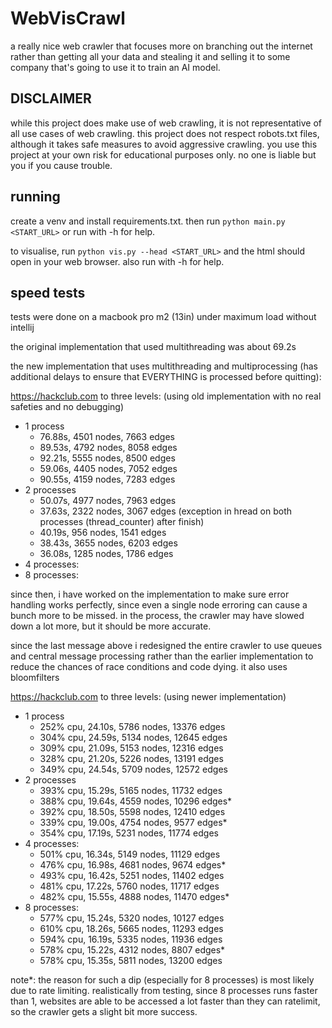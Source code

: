 # WebVisCrawl

a really nice web crawler that focuses more on branching out the
internet rather than getting all your data and stealing it and
selling it to some company that's going to use it to train an AI
model.

## DISCLAIMER
while this project does make use of web crawling, it is not representative
of all use cases of web crawling. this project does not respect robots.txt
files, although it takes safe measures to avoid aggressive crawling. you
use this project at your own risk for educational purposes only. no one
is liable but you if you cause trouble.

## running
create a venv and install requirements.txt. then run `python main.py <START_URL>` or run with -h for help.

to visualise, run `python vis.py --head <START_URL>` and the html should open in your web browser. also run with -h for help.

## speed tests

tests were done on a macbook pro m2 (13in) under maximum load without intellij

the original implementation that used multithreading was about 69.2s

the new implementation that uses multithreading and multiprocessing (has additional delays to ensure that EVERYTHING is processed before quitting):

https://hackclub.com to three levels: (using old implementation with no real safeties and no debugging)
- 1 process
  - 76.88s, 4501 nodes, 7663 edges
  - 89.53s, 4792 nodes, 8058 edges
  - 92.21s, 5555 nodes, 8500 edges
  - 59.06s, 4405 nodes, 7052 edges
  - 90.55s, 4159 nodes, 7283 edges
- 2 processes
  - 50.07s, 4977 nodes, 7963 edges
  - 37.63s, 2322 nodes, 3067 edges (exception in hread on both processes (thread_counter) after finish)
  - 40.19s, 956 nodes, 1541 edges
  - 38.43s, 3655 nodes, 6203 edges
  - 36.08s, 1285 nodes, 1786 edges
- 4 processes:
- 8 processes:

since then, i have worked on the implementation to make sure
error handling works perfectly, since even a single node erroring
can cause a bunch more to be missed. in the process, the crawler
may have slowed down a lot more, but it should be more accurate.

since the last message above i redesigned the entire crawler to use
queues and central message processing rather than the earlier implementation
to reduce the chances of race conditions and code dying. it also uses bloomfilters

https://hackclub.com to three levels: (using newer implementation)
- 1 process
    - 252% cpu, 24.10s, 5786 nodes, 13376 edges
    - 304% cpu, 24.59s, 5134 nodes, 12645 edges
    - 309% cpu, 21.09s, 5153 nodes, 12316 edges
    - 328% cpu, 21.20s, 5226 nodes, 13191 edges
    - 349% cpu, 24.54s, 5709 nodes, 12572 edges
- 2 processes
    - 393% cpu, 15.29s, 5165 nodes, 11732 edges
    - 388% cpu, 19.64s, 4559 nodes, 10296 edges*
    - 392% cpu, 18.50s, 5598 nodes, 12410 edges
    - 339% cpu, 19.00s, 4754 nodes, 9577 edges*
    - 354% cpu, 17.19s, 5231 nodes, 11774 edges
- 4 processes:
    - 501% cpu, 16.34s, 5149 nodes, 11129 edges
    - 476% cpu, 16.98s, 4681 nodes, 9674 edges*
    - 493% cpu, 16.42s, 5251 nodes, 11402 edges
    - 481% cpu, 17.22s, 5760 nodes, 11717 edges
    - 482% cpu, 15.55s, 4888 nodes, 11470 edges*
- 8 processes:
    - 577% cpu, 15.24s, 5320 nodes, 10127 edges
    - 610% cpu, 18.26s, 5665 nodes, 11293 edges
    - 594% cpu, 16.19s, 5335 nodes, 11936 edges
    - 578% cpu, 15.22s, 4312 nodes, 8807 edges*
    - 578% cpu, 15.35s, 5811 nodes, 13200 edges

note*: the reason for such a dip (especially for 8 processes)
is most likely due to rate limiting. realistically from testing,
since 8 processes runs faster than 1, websites are able to be
accessed a lot faster than they can ratelimit, so the crawler
gets a slight bit more success.